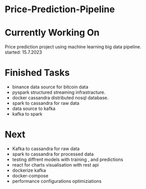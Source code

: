 # Price-Prediction-Pipeline
# Currently Working On

Price prediction project using machine learning big data pipeline.  
started: 15.7.2023  

# Finished Tasks
- binance data source for bitcoin data
- pyspark structured streaming infrastracture.
- docker cassandra distributed nosql database. 
- spark to cassandra for raw data
- data source to kafka
- kafka to spark

# Next 
- Kafka to cassandra for raw data
- spark to cassandra for processed data
- testing diffrent models with training , and predictions
- react for charts visualisation with rest api
- dockerize kafka
- docker-compose
- performance configurations optimiziations


